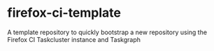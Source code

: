 # firefox-ci-template
A template repository to quickly bootstrap a new repository using the Firefox CI Taskcluster instance and Taskgraph
